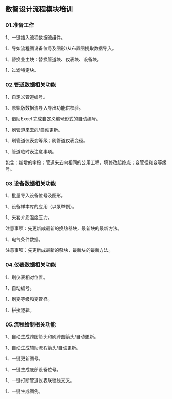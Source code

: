 ## 数智设计流程模块培训

### 01.准备工作

1、一键插入流程数据流组件。

1、导如流程图设备位号及图形/从布置图提取数据导入。

1、替换业主块：替换管道块、仪表块、设备块。

1、过滤特定块。

### 02.管道数据相关功能

1、自定义管道编号。

1、原始版数据流导入导出功能供校验。

1、借助Excel 完成自定义编号形式的自动编号。

1、刷管道来去向/自动更新。

1、刷管道仪表变等级；刷管道仪表变径。

1、管道临时表注意事项。

包含：新增的字段；管道来去向相同的公用工程，填修改起终点；变管径和变等级号。

### 03.设备数据相关功能

1、批量导入设备位号及图形。

1、设备样本库的应用（以泵举例）。

1、夹套介质温度压力。

注意事项：先更新成最新的换热器块，最新块的最新方法。

1、电气条件数据。

注意事项：先更新成最新的泵块，最新块的最新方法。

### 04.仪表数据相关功能

1、刷仪表相对位置。

1、自动编号。

1、刷变等级和变管径。

1、拼接逻辑。

### 05.流程绘制相关功能

1、自动生成跨图箭头和刷跨图箭头/自动更新。

1、自动生成辅助流程箭头/自动更新。

1、一键更新图号。

1、一键生成底部设备位号。

1、一键打断管道仪表联锁线交叉。

1、一键生成图例。

